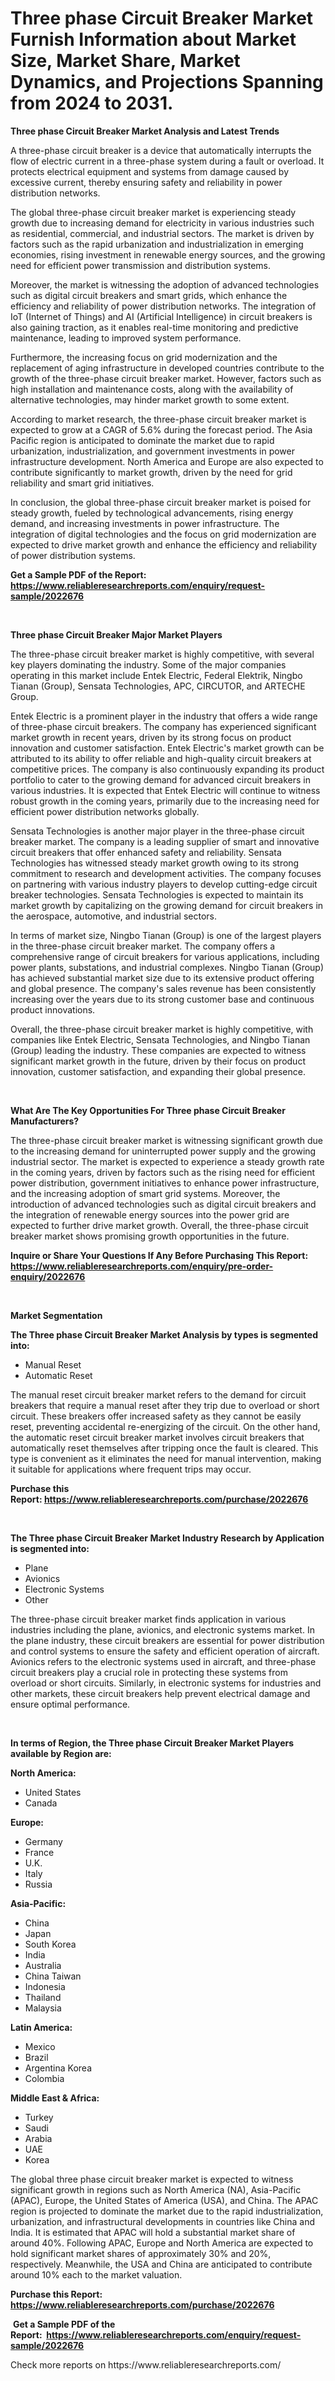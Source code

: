 <p><h1>Three phase Circuit Breaker Market Furnish Information about Market Size, Market Share, Market Dynamics, and Projections Spanning from 2024 to 2031.</h1></p><p><strong>Three phase Circuit Breaker Market Analysis and Latest Trends</strong></p>
<p><p>A three-phase circuit breaker is a device that automatically interrupts the flow of electric current in a three-phase system during a fault or overload. It protects electrical equipment and systems from damage caused by excessive current, thereby ensuring safety and reliability in power distribution networks.</p><p>The global three-phase circuit breaker market is experiencing steady growth due to increasing demand for electricity in various industries such as residential, commercial, and industrial sectors. The market is driven by factors such as the rapid urbanization and industrialization in emerging economies, rising investment in renewable energy sources, and the growing need for efficient power transmission and distribution systems.</p><p>Moreover, the market is witnessing the adoption of advanced technologies such as digital circuit breakers and smart grids, which enhance the efficiency and reliability of power distribution networks. The integration of IoT (Internet of Things) and AI (Artificial Intelligence) in circuit breakers is also gaining traction, as it enables real-time monitoring and predictive maintenance, leading to improved system performance.</p><p>Furthermore, the increasing focus on grid modernization and the replacement of aging infrastructure in developed countries contribute to the growth of the three-phase circuit breaker market. However, factors such as high installation and maintenance costs, along with the availability of alternative technologies, may hinder market growth to some extent.</p><p>According to market research, the three-phase circuit breaker market is expected to grow at a CAGR of 5.6% during the forecast period. The Asia Pacific region is anticipated to dominate the market due to rapid urbanization, industrialization, and government investments in power infrastructure development. North America and Europe are also expected to contribute significantly to market growth, driven by the need for grid reliability and smart grid initiatives.</p><p>In conclusion, the global three-phase circuit breaker market is poised for steady growth, fueled by technological advancements, rising energy demand, and increasing investments in power infrastructure. The integration of digital technologies and the focus on grid modernization are expected to drive market growth and enhance the efficiency and reliability of power distribution systems.</p></p>
<p><strong>Get a Sample PDF of the Report:&nbsp; <a href="https://www.reliableresearchreports.com/enquiry/request-sample/2022676">https://www.reliableresearchreports.com/enquiry/request-sample/2022676</a></strong></p>
<p>&nbsp;</p>
<p><strong>Three phase Circuit Breaker Major Market Players</strong></p>
<p><p>The three-phase circuit breaker market is highly competitive, with several key players dominating the industry. Some of the major companies operating in this market include Entek Electric, Federal Elektrik, Ningbo Tianan (Group), Sensata Technologies, APC, CIRCUTOR, and ARTECHE Group.</p><p>Entek Electric is a prominent player in the industry that offers a wide range of three-phase circuit breakers. The company has experienced significant market growth in recent years, driven by its strong focus on product innovation and customer satisfaction. Entek Electric's market growth can be attributed to its ability to offer reliable and high-quality circuit breakers at competitive prices. The company is also continuously expanding its product portfolio to cater to the growing demand for advanced circuit breakers in various industries. It is expected that Entek Electric will continue to witness robust growth in the coming years, primarily due to the increasing need for efficient power distribution networks globally.</p><p>Sensata Technologies is another major player in the three-phase circuit breaker market. The company is a leading supplier of smart and innovative circuit breakers that offer enhanced safety and reliability. Sensata Technologies has witnessed steady market growth owing to its strong commitment to research and development activities. The company focuses on partnering with various industry players to develop cutting-edge circuit breaker technologies. Sensata Technologies is expected to maintain its market growth by capitalizing on the growing demand for circuit breakers in the aerospace, automotive, and industrial sectors.</p><p>In terms of market size, Ningbo Tianan (Group) is one of the largest players in the three-phase circuit breaker market. The company offers a comprehensive range of circuit breakers for various applications, including power plants, substations, and industrial complexes. Ningbo Tianan (Group) has achieved substantial market size due to its extensive product offering and global presence. The company's sales revenue has been consistently increasing over the years due to its strong customer base and continuous product innovations.</p><p>Overall, the three-phase circuit breaker market is highly competitive, with companies like Entek Electric, Sensata Technologies, and Ningbo Tianan (Group) leading the industry. These companies are expected to witness significant market growth in the future, driven by their focus on product innovation, customer satisfaction, and expanding their global presence.</p></p>
<p>&nbsp;</p>
<p><strong>What Are The Key Opportunities For Three phase Circuit Breaker Manufacturers?</strong></p>
<p><p>The three-phase circuit breaker market is witnessing significant growth due to the increasing demand for uninterrupted power supply and the growing industrial sector. The market is expected to experience a steady growth rate in the coming years, driven by factors such as the rising need for efficient power distribution, government initiatives to enhance power infrastructure, and the increasing adoption of smart grid systems. Moreover, the introduction of advanced technologies such as digital circuit breakers and the integration of renewable energy sources into the power grid are expected to further drive market growth. Overall, the three-phase circuit breaker market shows promising growth opportunities in the future.</p></p>
<p><strong>Inquire or Share Your Questions If Any Before Purchasing This Report: <a href="https://www.reliableresearchreports.com/enquiry/pre-order-enquiry/2022676">https://www.reliableresearchreports.com/enquiry/pre-order-enquiry/2022676</a></strong></p>
<p>&nbsp;</p>
<p><strong>Market Segmentation</strong></p>
<p><strong>The Three phase Circuit Breaker Market Analysis by types is segmented into:</strong></p>
<p><ul><li>Manual Reset</li><li>Automatic Reset</li></ul></p>
<p><p>The manual reset circuit breaker market refers to the demand for circuit breakers that require a manual reset after they trip due to overload or short circuit. These breakers offer increased safety as they cannot be easily reset, preventing accidental re-energizing of the circuit. On the other hand, the automatic reset circuit breaker market involves circuit breakers that automatically reset themselves after tripping once the fault is cleared. This type is convenient as it eliminates the need for manual intervention, making it suitable for applications where frequent trips may occur.</p></p>
<p><strong>Purchase this Report:&nbsp;<a href="https://www.reliableresearchreports.com/purchase/2022676">https://www.reliableresearchreports.com/purchase/2022676</a></strong></p>
<p>&nbsp;</p>
<p><strong>The Three phase Circuit Breaker Market Industry Research by Application is segmented into:</strong></p>
<p><ul><li>Plane</li><li>Avionics</li><li>Electronic Systems</li><li>Other</li></ul></p>
<p><p>The three-phase circuit breaker market finds application in various industries including the plane, avionics, and electronic systems market. In the plane industry, these circuit breakers are essential for power distribution and control systems to ensure the safety and efficient operation of aircraft. Avionics refers to the electronic systems used in aircraft, and three-phase circuit breakers play a crucial role in protecting these systems from overload or short circuits. Similarly, in electronic systems for industries and other markets, these circuit breakers help prevent electrical damage and ensure optimal performance.</p></p>
<p>&nbsp;</p>
<p><strong>In terms of Region, the Three phase Circuit Breaker Market Players available by Region are:</strong></p>
<p>
    <p> <strong> North America: </strong>
        <ul>
            <li>United States</li>
            <li>Canada</li>
        </ul>
        </p> 
    <p> <strong> Europe: </strong>
        <ul>
            <li>Germany</li>
            <li>France</li>
            <li>U.K.</li>
            <li>Italy</li>
            <li>Russia</li>
        </ul>
        </p> 
    <p> <strong> Asia-Pacific: </strong>
        <ul>
            <li>China</li>
            <li>Japan</li>
            <li>South Korea</li>
            <li>India</li>
            <li>Australia</li>
            <li>China Taiwan</li>
            <li>Indonesia</li>
            <li>Thailand</li>
            <li>Malaysia</li>
        </ul>
        </p> 
    <p> <strong> Latin America: </strong>
        <ul>
            <li>Mexico</li>
            <li>Brazil</li>
            <li>Argentina Korea</li>
            <li>Colombia</li>
        </ul>
        </p> 
    <p> <strong> Middle East & Africa: </strong>
        <ul>
            <li>Turkey</li>
            <li>Saudi</li>
            <li>Arabia</li>
            <li>UAE</li>
            <li>Korea</li>
        </ul>
    </p>
    </p>
<p><p>The global three phase circuit breaker market is expected to witness significant growth in regions such as North America (NA), Asia-Pacific (APAC), Europe, the United States of America (USA), and China. The APAC region is projected to dominate the market due to the rapid industrialization, urbanization, and infrastructural developments in countries like China and India. It is estimated that APAC will hold a substantial market share of around 40%. Following APAC, Europe and North America are expected to hold significant market shares of approximately 30% and 20%, respectively. Meanwhile, the USA and China are anticipated to contribute around 10% each to the market valuation.</p></p>
<p><strong>Purchase this Report: <a href="https://www.reliableresearchreports.com/purchase/2022676">https://www.reliableresearchreports.com/purchase/2022676</a></strong></p>
<p>&nbsp;<strong>Get a Sample PDF of the Report:&nbsp;&nbsp;<a href="https://www.reliableresearchreports.com/enquiry/request-sample/2022676">https://www.reliableresearchreports.com/enquiry/request-sample/2022676</a></strong></p>
<p><strong></strong></p>
<p>Check more reports on https://www.reliableresearchreports.com/</p>
